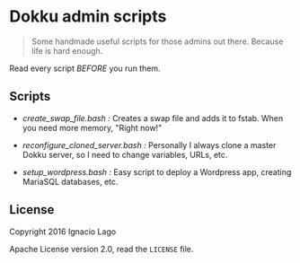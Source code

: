 # Dokku admin scripts

> Some handmade useful scripts for those admins out there. Because life is hard enough.

Read every script *BEFORE* you run them.

## Scripts

* *create_swap_file.bash :* Creates a swap file and adds it to fstab. When you need more memory, "Right now!"

* *reconfigure_cloned_server.bash :* Personally I always clone a master Dokku server, so I need to change variables, URLs, etc.

* *setup_wordpress.bash :* Easy script to deploy a Wordpress app, creating MariaSQL databases, etc.

## License

Copyright 2016 Ignacio Lago

Apache License version 2.0, read the `LICENSE` file.
